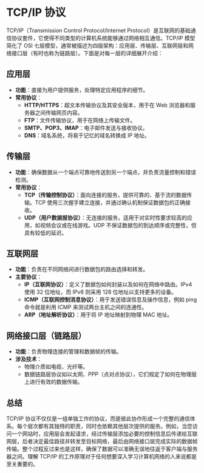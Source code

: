 # TCP/IP 协议

TCP/IP（Transmission Control Protocol/Internet Protocol）是互联网的基础通信协议套件，它使得不同类型的计算机系统能够通过网络相互通信。TCP/IP 模型简化了 OSI 七层模型，通常被描述为四层架构：应用层、传输层、互联网层和网络接口层（有时也称为链路层）。下面是对每一层的详细展开介绍：

## 应用层

- **功能**：直接为用户提供服务，处理特定应用程序的细节。
- **常用协议**：
  - **HTTP/HTTPS**：超文本传输协议及其安全版本，用于在 Web 浏览器和服务器之间传输网页内容。
  - **FTP**：文件传输协议，用于在网络上传输文件。
  - **SMTP、POP3、IMAP**：电子邮件发送与接收协议。
  - **DNS**：域名系统，将易于记忆的域名转换成 IP 地址。

## 传输层

- **功能**：确保数据从一个端点可靠地传送到另一个端点，并负责流量控制和错误检测。
- **常用协议**：
  - **TCP（传输控制协议）**：面向连接的服务，提供可靠的、基于流的数据传输。TCP 使用三次握手建立连接，并通过确认机制保证数据包的正确接收。
  - **UDP（用户数据报协议）**：无连接的服务，适用于对实时性要求较高的应用，如视频会议或在线游戏。UDP 不保证数据包的到达顺序或完整性，但具有较低的延迟。

## 互联网层

- **功能**：负责在不同网络间进行数据包的路由选择和转发。
- **主要协议**：
  - **IP（互联网协议）**：定义了数据包如何封装以及如何在网络中路由。IPv4 使用 32 位地址，而 IPv6 则采用 128 位地址以支持更多的设备。
  - **ICMP（互联网控制消息协议）**：用于发送错误信息及操作信息，例如 ping 命令就是利用 ICMP 来测试两台主机之间的连通性。
  - **ARP（地址解析协议）**：用于将 IP 地址映射到物理 MAC 地址。

## 网络接口层（链路层）

- **功能**：负责物理连接的管理和数据帧的传输。
- **涉及技术**：
  - 物理介质如电缆、光纤等。
  - 数据链路层协议如以太网、PPP（点对点协议），它们规定了如何在物理层上进行有效的数据传输。

## 总结

TCP/IP 协议不仅仅是一组单独工作的协议，而是彼此协作形成一个完整的通信体系。每个层次都有其独特的职责，同时也依赖其他层次提供的服务。例如，当您访问一个网站时，应用层会发起请求，经过传输层添加必要的控制信息后传递给互联网层，后者决定最佳路径并转发至目标网络，最后由网络接口层完成实际的数据帧传输。整个过程反过来也是这样，确保了数据可以准确无误地往返于客户端与服务器之间。理解 TCP/IP 的工作原理对于任何想要深入学习计算机网络的人来说都是至关重要的。
